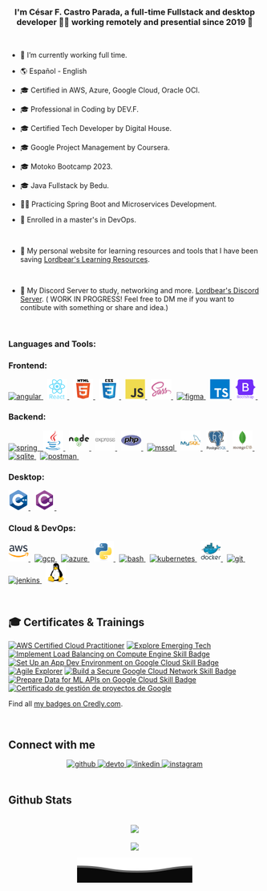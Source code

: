 
### <div align="center">I'm César F. Castro Parada, a full-time Fullstack and desktop developer 👨‍💻 working remotely and presential since 2019 🚀</div>  
  
  <br/>

- 🔭 I’m currently working full time.

- 🌎 Español - English

- 🎓 Certified in AWS, Azure, Google Cloud, Oracle OCI.

- 🎓 Professional in Coding by DEV.F.

- 🎓 Certified Tech Developer by Digital House.

- 🎓 Google Project Management by Coursera.

- 🎓 Motoko Bootcamp 2023.

- 🎓 Java Fullstack by Bedu.
  
- 🐱‍👤 Practicing Spring Boot and Microservices Development.

- 🐻 Enrolled in a master's in DevOps.

<br/>

- 🐻 My personal website for learning resources and tools that I have been saving [Lordbear's Learning Resources](https://lordbear.notion.site/lordbear/Learning-resources-7c54a5b146b0457bbe74b90261f3594b). 

<br/>

- 👾 My Discord Server to study, networking and more. [Lordbear's Discord Server](https://discord.gg/GvkBAa5n2H). ( WORK IN PROGRESS! Feel free to DM me if you want to contibute with something or share and idea.)

<br/>  

<h3 align="left">Languages and Tools:</h3>

<p align="left"> 
<h3 align="left">Frontend:</h3>
<a href="https://angular.io" target="_blank" rel="noreferrer"> <img src="https://angular.io/assets/images/logos/angular/angular.svg" alt="angular" width="40" height="40"/> </a>&nbsp;
<a href="https://reactjs.org/" target="_blank" rel="noreferrer"> <img src="https://raw.githubusercontent.com/devicons/devicon/master/icons/react/react-original-wordmark.svg" alt="react" width="40" height="40"/> </a> &nbsp;
<a href="https://www.w3.org/html/" target="_blank" rel="noreferrer"> <img src="https://raw.githubusercontent.com/devicons/devicon/master/icons/html5/html5-original-wordmark.svg" alt="html5" width="40" height="40"/> </a> &nbsp;
<a href="https://www.w3schools.com/css/" target="_blank" rel="noreferrer"> <img src="https://raw.githubusercontent.com/devicons/devicon/master/icons/css3/css3-original-wordmark.svg" alt="css3" width="40" height="40"/> </a> &nbsp;
<a href="https://developer.mozilla.org/en-US/docs/Web/JavaScript" target="_blank" rel="noreferrer"> <img src="https://raw.githubusercontent.com/devicons/devicon/master/icons/javascript/javascript-original.svg" alt="javascript" width="40" height="40"/> </a> &nbsp;
<a href="https://sass-lang.com" target="_blank" rel="noreferrer"> <img src="https://raw.githubusercontent.com/devicons/devicon/master/icons/sass/sass-original.svg" alt="sass" width="40" height="40"/> </a> &nbsp;
<a href="https://www.figma.com/" target="_blank" rel="noreferrer"> <img src="https://www.vectorlogo.zone/logos/figma/figma-icon.svg" alt="figma" width="40" height="40"/> </a> &nbsp;
<a href="https://www.typescriptlang.org/" target="_blank" rel="noreferrer"> <img src="https://raw.githubusercontent.com/devicons/devicon/master/icons/typescript/typescript-original.svg" alt="typescript" width="40" height="40"/> </a> &nbsp;
<a href="https://getbootstrap.com" target="_blank" rel="noreferrer"> <img src="https://raw.githubusercontent.com/devicons/devicon/master/icons/bootstrap/bootstrap-plain-wordmark.svg" alt="bootstrap" width="40" height="40"/> </a> &nbsp;

<h3 align="left">Backend:</h3>
<a href="https://spring.io/" target="_blank" rel="noreferrer"> <img src="https://www.vectorlogo.zone/logos/springio/springio-icon.svg" alt="spring" width="40" height="40"/> &nbsp;
<a href="https://www.java.com" target="_blank" rel="noreferrer"> <img src="https://raw.githubusercontent.com/devicons/devicon/master/icons/java/java-original.svg" alt="java" width="40" height="40"/> </a>&nbsp;
<a href="https://nodejs.org" target="_blank" rel="noreferrer"> <img src="https://raw.githubusercontent.com/devicons/devicon/master/icons/nodejs/nodejs-original-wordmark.svg" alt="nodejs" width="40" height="40"/> </a> &nbsp;
<a href="https://expressjs.com" target="_blank" rel="noreferrer"> <img src="https://raw.githubusercontent.com/devicons/devicon/master/icons/express/express-original-wordmark.svg" alt="express" width="40" height="40"/> </a> &nbsp;
<a href="https://www.php.net" target="_blank" rel="noreferrer"> <img src="https://raw.githubusercontent.com/devicons/devicon/master/icons/php/php-original.svg" alt="php" width="40" height="40"/> </a>&nbsp;
<a href="https://www.microsoft.com/en-us/sql-server" target="_blank" rel="noreferrer"> <img src="https://www.svgrepo.com/show/303229/microsoft-sql-server-logo.svg" alt="mssql" width="40" height="40"/> </a> &nbsp;
<a href="https://www.mysql.com/" target="_blank" rel="noreferrer"> <img src="https://raw.githubusercontent.com/devicons/devicon/master/icons/mysql/mysql-original-wordmark.svg" alt="mysql" width="40" height="40"/> </a>&nbsp; 
<a href="https://www.postgresql.org" target="_blank" rel="noreferrer"> <img src="https://raw.githubusercontent.com/devicons/devicon/master/icons/postgresql/postgresql-original-wordmark.svg" alt="postgresql" width="40" height="40"/> </a> &nbsp;
<a href="https://www.mongodb.com/" target="_blank" rel="noreferrer"> <img src="https://raw.githubusercontent.com/devicons/devicon/master/icons/mongodb/mongodb-original-wordmark.svg" alt="mongodb" width="40" height="40"/> </a> &nbsp;
</a> <a href="https://www.sqlite.org/" target="_blank" rel="noreferrer"> <img src="https://www.vectorlogo.zone/logos/sqlite/sqlite-icon.svg" alt="sqlite" width="40" height="40"/> </a> &nbsp;
<a href="https://postman.com" target="_blank" rel="noreferrer"> <img src="https://www.vectorlogo.zone/logos/getpostman/getpostman-icon.svg" alt="postman" width="40" height="40"/> </a> &nbsp;

<h3 align="left">Desktop:</h3>
<a href="https://www.w3schools.com/cpp/" target="_blank" rel="noreferrer"> <img src="https://raw.githubusercontent.com/devicons/devicon/master/icons/cplusplus/cplusplus-original.svg" alt="cplusplus" width="40" height="40"/> </a>&nbsp; 
<a href="https://www.w3schools.com/cs/" target="_blank" rel="noreferrer"> <img src="https://raw.githubusercontent.com/devicons/devicon/master/icons/csharp/csharp-original.svg" alt="csharp" width="40" height="40"/> </a> &nbsp;

<h3 align="left">Cloud & DevOps:</h3>
<a href="https://aws.amazon.com" target="_blank" rel="noreferrer"> <img src="https://raw.githubusercontent.com/devicons/devicon/master/icons/amazonwebservices/amazonwebservices-original-wordmark.svg" alt="aws" width="40" height="40"/> </a> &nbsp;
<a href="https://cloud.google.com" target="_blank" rel="noreferrer"> <img src="https://www.vectorlogo.zone/logos/google_cloud/google_cloud-icon.svg" alt="gcp" width="40" height="40"/> </a> &nbsp;
<a href="https://azure.microsoft.com/en-in/" target="_blank" rel="noreferrer"> <img src="https://www.vectorlogo.zone/logos/microsoft_azure/microsoft_azure-icon.svg" alt="azure" width="40" height="40"/> </a> &nbsp;
<a href="https://www.python.org" target="_blank" rel="noreferrer"> <img src="https://raw.githubusercontent.com/devicons/devicon/master/icons/python/python-original.svg" alt="python" width="40" height="40"/> </a> &nbsp;
<a href="https://www.gnu.org/software/bash/" target="_blank" rel="noreferrer"> <img src="https://www.vectorlogo.zone/logos/gnu_bash/gnu_bash-icon.svg" alt="bash" width="40" height="40"/> </a> &nbsp;
<a href="https://kubernetes.io" target="_blank" rel="noreferrer"> <img src="https://www.vectorlogo.zone/logos/kubernetes/kubernetes-icon.svg" alt="kubernetes" width="40" height="40"/> </a> &nbsp;
<a href="https://www.docker.com/" target="_blank" rel="noreferrer"> <img src="https://raw.githubusercontent.com/devicons/devicon/master/icons/docker/docker-original-wordmark.svg" alt="docker" width="40" height="40"/> </a> &nbsp;
<a href="https://git-scm.com/" target="_blank" rel="noreferrer"> <img src="https://www.vectorlogo.zone/logos/git-scm/git-scm-icon.svg" alt="git" width="40" height="40"/> </a> &nbsp;
<a href="https://www.jenkins.io" target="_blank" rel="noreferrer"> <img src="https://www.vectorlogo.zone/logos/jenkins/jenkins-icon.svg" alt="jenkins" width="40" height="40"/> </a> &nbsp;
<a href="https://www.linux.org/" target="_blank" rel="noreferrer"> <img src="https://raw.githubusercontent.com/devicons/devicon/master/icons/linux/linux-original.svg" alt="linux" width="40" height="40"/> </a> &nbsp;
</p>

<br/>  


## 🎓 Certificates & Trainings
<!--START_SECTION:badges-->

[![AWS Certified Cloud Practitioner](https://images.credly.com/size/110x110/images/00634f82-b07f-4bbd-a6bb-53de397fc3a6/image.png)](http://www.credly.com/badges/c7a95f64-3da1-4417-a9d7-893c48101e4d "AWS Certified Cloud Practitioner")
[![Explore Emerging Tech](https://images.credly.com/size/110x110/images/c6f4a830-11d9-46ba-a061-8ac2e5a099e9/Explore_Emerging_Tech.png)](http://www.credly.com/badges/b592bd5d-e227-406d-ab3c-972db04c70d4 "Explore Emerging Tech")
[![Implement Load Balancing on Compute Engine Skill Badge](https://images.credly.com/size/110x110/images/eea11cba-2a98-4bbe-bad2-447878dd34a2/image.png)](http://www.credly.com/badges/c6a12123-3520-4ba0-9411-3ff9756efda5 "Implement Load Balancing on Compute Engine Skill Badge")
[![Set Up an App Dev Environment on Google Cloud Skill Badge](https://images.credly.com/size/110x110/images/42326d44-14ff-4eda-b9c5-7d8f12919253/image.png)](http://www.credly.com/badges/2ba8e2d1-c819-47c5-9ff8-e6ecd868b05c "Set Up an App Dev Environment on Google Cloud Skill Badge")
[![Agile Explorer](https://images.credly.com/size/110x110/images/3b7846e2-bdbd-4ed6-8543-182f47502190/image.png)](http://www.credly.com/badges/3b88d2d6-e820-4dcf-8416-8c6281909155 "Agile Explorer")
[![Build a Secure Google Cloud Network Skill Badge](https://images.credly.com/size/110x110/images/e1131ae3-4a52-4af1-9801-b7853767cf79/image.png)](http://www.credly.com/badges/b0e49528-1a74-4ff9-ac60-1b7d5c8fe2c9 "Build a Secure Google Cloud Network Skill Badge")
[![Prepare Data for ML APIs on Google Cloud Skill Badge](https://images.credly.com/size/110x110/images/68756311-9319-4eeb-a2b7-76defc8dd8a2/image.png)](http://www.credly.com/badges/77d8d3b6-bd42-46ce-866d-daabab2b2bba "Prepare Data for ML APIs on Google Cloud Skill Badge")
[![Certificado de gestión de proyectos de Google](https://images.credly.com/size/110x110/images/195d0589-8a46-4366-bedc-41749c663a42/image.png)](http://www.credly.com/badges/21ff20d0-2c0d-42a4-9679-5e2969868181 "Certificado de gestión de proyectos de Google")
<!--END_SECTION:badges-->
Find all [my badges on Credly.com](https://www.credly.com/users/Lordbear117/badges).

<br/> 


## Connect with me  
<div align="center">
<a href="https://github.com/Lordbear117" target="_blank">
<img src=https://img.shields.io/badge/github-%2324292e.svg?&style=for-the-badge&logo=github&logoColor=white alt=github style="margin-bottom: 5px;" />
</a>
<a href="https://dev.to/lordbear117" target="_blank">
<img src=https://img.shields.io/badge/dev.to-%2308090A.svg?&style=for-the-badge&logo=dev.to&logoColor=white alt=devto style="margin-bottom: 5px;" />
</a>
<a href="https://linkedin.com/in/cesar-castro-dev" target="_blank">
<img src=https://img.shields.io/badge/linkedin-%231E77B5.svg?&style=for-the-badge&logo=linkedin&logoColor=white alt=linkedin style="margin-bottom: 5px;" />
</a>
<a href="https://instagram.com/lord_bears" target="_blank">
<img src=https://img.shields.io/badge/instagram-%23000000.svg?&style=for-the-badge&logo=instagram&logoColor=white alt=instagram style="margin-bottom: 5px;" />
</a>  
</div>  
  
<br/>  

## Github Stats  

<br/> 

<div align="center"><img src="https://github-readme-stats.vercel.app/api?username=Lordbear117&show_icons=true&count_private=true&hide_border=true" align="center" /></div>  

<br/>   

<div align="center">
<img src="https://komarev.com/ghpvc/?username=Lordbear117&&style=flat-square" align="center" />
</div>  

<p align="center">
        <img src="./assets/Bottom.svg" alt="Github Stats" />
</p>

<div align="center"></div>



